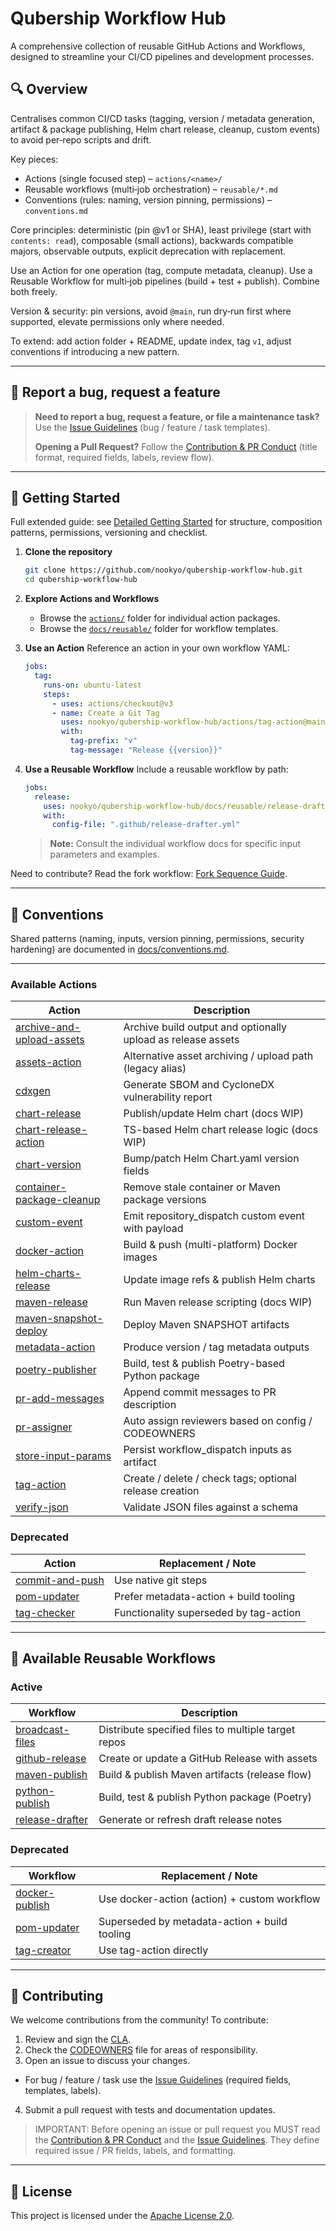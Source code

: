 # Qubership Workflow Hub

A comprehensive collection of reusable GitHub Actions and Workflows, designed to streamline your CI/CD pipelines and development processes.

## 🔍 Overview

Centralises common CI/CD tasks (tagging, version / metadata generation, artifact & package publishing, Helm chart release, cleanup, custom events) to avoid per‑repo scripts and drift.

Key pieces:

- Actions (single focused step) – `actions/<name>/`
- Reusable workflows (multi‑job orchestration) – `reusable/*.md`
- Conventions (rules: naming, version pinning, permissions) – `conventions.md`

Core principles: deterministic (pin @v1 or SHA), least privilege (start with `contents: read`), composable (small actions), backwards compatible majors, observable outputs, explicit deprecation with replacement.

Use an Action for one operation (tag, compute metadata, cleanup). Use a Reusable Workflow for multi‑job pipelines (build + test + publish). Combine both freely.

Version & security: pin versions, avoid `@main`, run dry‑run first where supported, elevate permissions only where needed.

To extend: add action folder + README, update index, tag `v1`, adjust conventions if introducing a new pattern.

---

## 📄 Report a bug, request a feature

> **Need to report a bug, request a feature, or file a maintenance task?** Use the <u>[Issue Guidelines](docs/issue-guidelines.md)</u> (bug / feature / task templates).
>
> **Opening a Pull Request?** Follow the <u>[Contribution & PR Conduct](docs/code-of-conduct-prs.md)</u> (title format, required fields, labels, review flow).

---

## 🚀 Getting Started

Full extended guide: see [Detailed Getting Started](docs/getting-started.md) for structure, composition patterns, permissions, versioning and checklist.

1. **Clone the repository**

   ```bash
   git clone https://github.com/nookyo/qubership-workflow-hub.git
   cd qubership-workflow-hub
   ```

2. **Explore Actions and Workflows**
   - Browse the [`actions/`](actions/) folder for individual action packages.
   - Browse the [`docs/reusable/`](docs/reusable/) folder for workflow templates.

3. **Use an Action**
   Reference an action in your own workflow YAML:

   ```yaml
   jobs:
     tag:
       runs-on: ubuntu-latest
       steps:
         - uses: actions/checkout@v3
         - name: Create a Git Tag
           uses: nookyo/qubership-workflow-hub/actions/tag-action@main
           with:
             tag-prefix: "v"
             tag-message: "Release {{version}}"
   ```

4. **Use a Reusable Workflow**
   Include a reusable workflow by path:
   ```yaml
   jobs:
     release:
       uses: nookyo/qubership-workflow-hub/docs/reusable/release-drafter.md@main
       with:
         config-file: ".github/release-drafter.yml"
   ```
   > **Note:** Consult the individual workflow docs for specific input parameters and examples.

Need to contribute? Read the fork workflow: [Fork Sequence Guide](docs/fork-sequence.md).

---

## 📘 Conventions

Shared patterns (naming, inputs, version pinning, permissions, security hardening) are documented in [docs/conventions.md](docs/conventions.md).

---

### Available Actions

| Action                                                                   | Description                                                  |
| ------------------------------------------------------------------------ | ------------------------------------------------------------ |
| [archive-and-upload-assets](actions/archive-and-upload-assets/README.md) | Archive build output and optionally upload as release assets |
| [assets-action](actions/assets-action/README.md)                         | Alternative asset archiving / upload path (legacy alias)     |
| [cdxgen](actions/cdxgen/README.md)                                       | Generate SBOM and CycloneDX vulnerability report             |
| [chart-release](actions/chart-release/README.md)                         | Publish/update Helm chart (docs WIP)                         |
| [chart-release-action](actions/chart-release-action/README.md)           | TS-based Helm chart release logic (docs WIP)                 |
| [chart-version](actions/chart-version/README.md)                         | Bump/patch Helm Chart.yaml version fields                    |
| [container-package-cleanup](actions/container-package-cleanup/README.md) | Remove stale container or Maven package versions             |
| [custom-event](actions/custom-event/README.md)                           | Emit repository_dispatch custom event with payload           |
| [docker-action](actions/docker-action/README.md)                         | Build & push (multi-platform) Docker images                  |
| [helm-charts-release](actions/helm-charts-release/README.md)             | Update image refs & publish Helm charts                      |
| [maven-release](actions/maven-release/README.md)                         | Run Maven release scripting (docs WIP)                       |
| [maven-snapshot-deploy](actions/maven-snapshot-deploy/README.md)         | Deploy Maven SNAPSHOT artifacts                              |
| [metadata-action](actions/metadata-action/README.md)                     | Produce version / tag metadata outputs                       |
| [poetry-publisher](actions/poetry-publisher/README.md)                   | Build, test & publish Poetry-based Python package            |
| [pr-add-messages](actions/pr-add-messages/README.md)                     | Append commit messages to PR description                     |
| [pr-assigner](actions/pr-assigner/README.md)                             | Auto assign reviewers based on config / CODEOWNERS           |
| [store-input-params](actions/store-input-params/README.md)               | Persist workflow_dispatch inputs as artifact                 |
| [tag-action](actions/tag-action/README.md)                               | Create / delete / check tags; optional release creation      |
| [verify-json](actions/verify-json/README.md)                             | Validate JSON files against a schema                         |

### Deprecated

| Action                                               | Replacement / Note                     |
| ---------------------------------------------------- | -------------------------------------- |
| [commit-and-push](actions/commit-and-push/README.md) | Use native git steps                   |
| [pom-updater](actions/pom-updater/README.md)         | Prefer metadata-action + build tooling |
| [tag-checker](actions/tag-checker/README.md)         | Functionality superseded by tag-action |

---

## 🔄 Available Reusable Workflows

### Active

| Workflow                                            | Description                                         |
| --------------------------------------------------- | --------------------------------------------------- |
| [broadcast-files](docs/reusable/broadcast-files.md) | Distribute specified files to multiple target repos |
| [github-release](docs/reusable/github-release.md)   | Create or update a GitHub Release with assets       |
| [maven-publish](docs/reusable/maven-publish.md)     | Build & publish Maven artifacts (release flow)      |
| [python-publish](docs/reusable/python-publish.md)   | Build, test & publish Python package (Poetry)       |
| [release-drafter](docs/reusable/release-drafter.md) | Generate or refresh draft release notes             |

### Deprecated

| Workflow                                          | Replacement / Note                            |
| ------------------------------------------------- | --------------------------------------------- |
| [docker-publish](docs/reusable/docker-publish.md) | Use docker-action (action) + custom workflow  |
| [pom-updater](docs/reusable/pom-updater.md)       | Superseded by metadata-action + build tooling |
| [tag-creator](docs/reusable/tag-creator.md)       | Use tag-action directly                       |

---

## 🤝 Contributing

We welcome contributions from the community! To contribute:

1. Review and sign the [CLA](CLA/cla.md).
2. Check the [CODEOWNERS](CODEOWNERS) file for areas of responsibility.
3. Open an issue to discuss your changes.

- For bug / feature / task use the <u>[Issue Guidelines](docs/issue-guidelines.md)</u> (required fields, templates, labels).

4. Submit a pull request with tests and documentation updates.

> IMPORTANT: Before opening an issue or pull request you MUST read the <u>[Contribution & PR Conduct](docs/code-of-conduct-prs.md)</u> and the <u>[Issue Guidelines](docs/issue-guidelines.md)</u>. They define required issue / PR fields, labels, and formatting.

---

## 📄 License

This project is licensed under the [Apache License 2.0](LICENSE).
